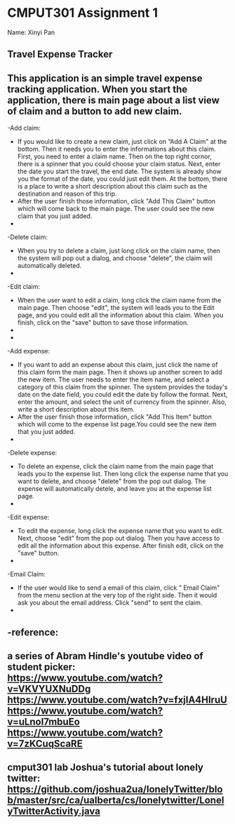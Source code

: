 # CMPUT301 Assignment 1

Name: Xinyi Pan

Travel Expense Tracker
-
This application is an simple travel expense tracking application. When you start the application, there is main page about a list view of claim and a button to add new claim.
-
-Add claim:
- If you would like to create a new claim, just click on “Add A Claim" at the bottom. Then it needs you to enter the informations about this claim. First, you need to enter a claim name. Then on the top right cornor, there is a spinner that you could choose your claim status. Next, enter the date you start the travel, the end date. The system is already show you the format of the date, you could just edit them. At the bottom, there is a place to write a short description about this claim such as the destination and reason of this trip.
- After the user finish those information, click "Add This Claim" button which will come back to the main page. The user could see the new claim that you just added.
-
-Delete claim:
- When you try to delete a claim, just long click on the claim name, then the system will pop out a dialog, and choose "delete", the claim will automatically deleted.
-
-Edit claim:
- When the user want to edit a claim, long click the claim name from the main page. Then choose "edit", the system will leads you to the Edit page, and you could edit all the information about this claim. When you finish, click on the "save" button to save those information.
-
-
-Add expense:
- If you want to add an expense about this claim, just click the name of this claim form the main page. Then it shows up another screen to add the new item. The user needs to enter the item name, and select a category of this claim from the spinner. The system provides the today's date on the date field, you could edit the date by follow the format. Next, enter the amount, and select the unit of currency from the spinner. Also, write a short description about this item.
- After the user finish those information, click "Add This Item" button which will come to the expense list page.You could see the new item that you just added.
-
-Delete expense:
- To delete an expense, click the claim name from the main page that leads you to the expense list. Then long click the expense name that you want to delete, and choose "delete" from the pop out dialog. The expense will automatically detele, and leave you at the expense list page.
-
-Edit expense:
- To edit the expense, long click the expense name that you want to edit. Next, choose "edit" from the pop out dialog. Then you have access to edit all the information about this expense. After finish edit, click on the "save" button.
-
-Email Claim:
- If the user would like to send a email of this claim, click " Email Claim" from the menu section at the very top of the right side. Then it would ask you about the email address. Click "send" to sent the claim.
-

-reference:
-
a series of Abram Hindle's youtube video of student picker:
https://www.youtube.com/watch?v=VKVYUXNuDDg
https://www.youtube.com/watch?v=fxjIA4HIruU
https://www.youtube.com/watch?v=uLnoI7mbuEo
https://www.youtube.com/watch?v=7zKCuqScaRE
-
cmput301 lab Joshua's tutorial about lonely twitter:
https://github.com/joshua2ua/lonelyTwitter/blob/master/src/ca/ualberta/cs/lonelytwitter/LonelyTwitterActivity.java
-
